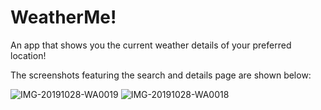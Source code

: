 # WeatherMe!

An app that shows you the current weather details of your preferred location!

The screenshots featuring the search and details page are shown below:

![IMG-20191028-WA0019](https://user-images.githubusercontent.com/35970737/73751133-bce76280-475e-11ea-808c-c178735e1628.jpg)
![IMG-20191028-WA0018](https://user-images.githubusercontent.com/35970737/73751140-bf49bc80-475e-11ea-905b-4ee8f9089a2f.jpg)
